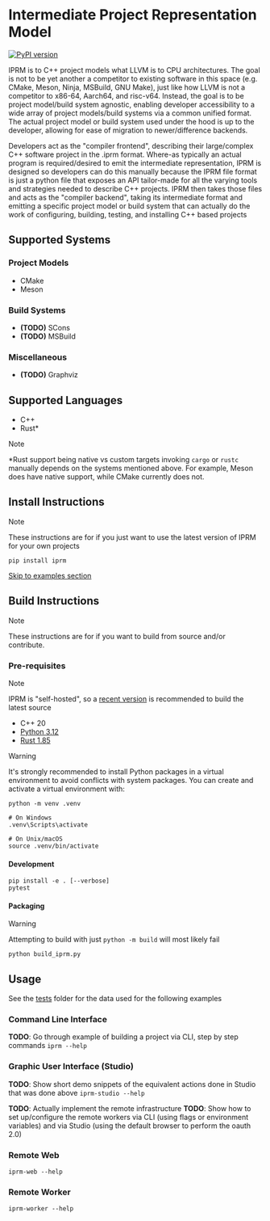# Intermediate Project Representation Model

[![PyPI version](https://img.shields.io/pypi/v/iprm.svg)](https://pypi.org/project/iprm/)

IPRM is to C++ project models what LLVM is to CPU architectures.
The goal is not to be yet another a competitor to existing software in this space (e.g. CMake, Meson, Ninja, MSBuild,
GNU Make), just like
how LLVM is not a competitor to x86-64, Aarch64, and risc-v64. Instead, the goal is to be project
model/build system agnostic, enabling developer accessibility to a wide array of project
models/build systems via a common unified format. The actual project model or build
system used under the hood is up to the developer, allowing for ease of migration to
newer/difference backends.

Developers act as the "compiler frontend", describing their large/complex C++ software project
in the .iprm format. Where-as typically an actual program is required/desired to emit the
intermediate representation, IPRM is designed so developers can do this manually because the
IPRM file format is just a python file that exposes an API tailor-made for all the varying tools
and strategies needed to describe C++ projects. IPRM then takes those files and acts as
the "compiler backend", taking its intermediate format and emitting a specific project model or
build system that can actually do the work of configuring, building, testing, and installing
C++ based projects

## Supported Systems

### Project Models

- CMake
- Meson

### Build Systems

- **(TODO)** SCons
- **(TODO)** MSBuild

### Miscellaneous 

- **(TODO)** Graphviz

## Supported Languages
- C++
- Rust*

> [!NOTE]
> *Rust support being native vs custom targets invoking `cargo` or `rustc` manually depends on the systems mentioned 
> above. For example, Meson does have native support, while CMake currently does not.

## Install Instructions
> [!NOTE]
> These instructions are for if you just want to use the latest version of IPRM for your own projects

```
pip install iprm
```

[Skip to examples section](#usage)

## Build Instructions
> [!NOTE]
> These instructions are for if you want to build from source and/or contribute.

### Pre-requisites
> [!NOTE]
> IPRM is "self-hosted", so a [recent version](https://pypi.org/project/iprm/) is recommended to build the latest source
 
- C++ 20
- [Python 3.12](https://www.python.org/downloads/)
- [Rust 1.85](https://rustup.rs/)

> [!WARNING]
> It's strongly recommended to install Python packages in a virtual environment to avoid conflicts with system
packages. You can create and activate a virtual environment with:
> ```
> python -m venv .venv
> 
> # On Windows
> .venv\Scripts\activate
> 
> # On Unix/macOS
> source .venv/bin/activate
> ```

#### Development
```
pip install -e . [--verbose]
pytest
```

#### Packaging
> [!WARNING]
> Attempting to build with just `python -m build` will most likely fail
```
python build_iprm.py
```

## Usage
See the [tests](tests/) folder for the data used for the following examples
### Command Line Interface
**TODO**: Go through example of building a project via CLI, step by step commands
`iprm --help`

### Graphic User Interface (Studio)
**TODO**: Show short demo snippets of the equivalent actions done in Studio that was done above
`iprm-studio --help`


**TODO**: Actually implement the remote infrastructure
**TODO**: Show how to set up/configure the remote workers via CLI 
(using flags or environment variables) and via Studio (using the default 
browser to perform the oauth 2.0)
### Remote Web
`iprm-web --help`

### Remote Worker
`iprm-worker --help`
